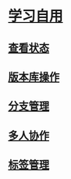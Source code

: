 # [学习自用](http://www.liaoxuefeng.com/wiki/0013739516305929606dd18361248578c67b8067c8c017b000)

## [查看状态](./docs/SeeStates.md)


## [版本库操作](./docs/Operation.md)


## [分支管理](./docs/Branch.md)


## [多人协作](./docs/Cooperation.md)

## [标签管理](./docs/Tag.md)
